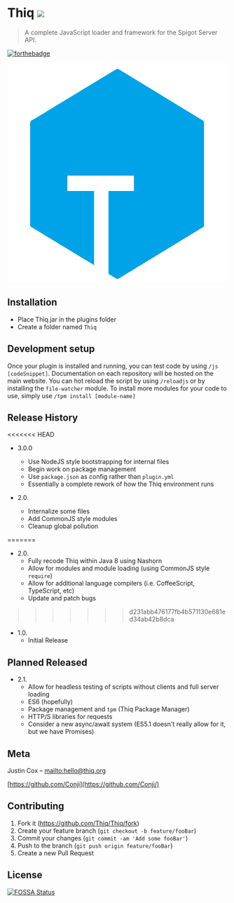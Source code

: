 # Thiq ![](https://travis-ci.org/Thiq/Thiq.svg?branch=master)
> A complete JavaScript loader and framework for the Spigot Server API.  

[![forthebadge](http://forthebadge.com/images/badges/fuck-it-ship-it.svg)](http://forthebadge.com)

![](thiq.png)

## Installation

- Place Thiq.jar in the plugins folder
- Create a folder named `Thiq`

## Development setup

Once your plugin is installed and running, you can test code by using `/js [codeSnippet]`. Documentation on each repository will be hosted on the main website. You can hot reload the script by using `/reloadjs` or by installing the `file-watcher` module. To install more modules for your code to use, simply use `/tpm install [module-name]`

## Release History
<<<<<<< HEAD

* 3.0.0
    * Use NodeJS style bootstrapping for internal files
    * Begin work on package management
    * Use `package.json` as config rather than `plugin.yml`
    * Essentially a complete rework of how the Thiq environment runs

* 2.0.
    * Internalize some files
    * Add CommonJS style modules
    * Cleanup global pollution

=======
* 2.0.
   * Fully recode Thiq within Java 8 using Nashorn
   * Allow for modules and module loading (using CommonJS style `require`)
   * Allow for additional language compilers (i.e. CoffeeScript, TypeScript, etc)
   * Update and patch bugs
>>>>>>> d231abb476177fb4b571130e681ed34ab42b8dca
* 1.0.
   * Initial Release
  
## Planned Released
* 2.1.
   * Allow for headless testing of scripts without clients and full server loading
   * ES6 (hopefully)
   * Package management and `tpm` (Thiq Package Manager)
   * HTTP/S libraries for requests
   * Consider a new async/await system (ES5.1 doesn't really allow for it, but we have Promises)
   
## Meta

Justin Cox – [mailto:hello@thiq.org](hello@thiq.org)

[https://github.com/Conji](https://github.com/Conji/)

## Contributing

1. Fork it (<https://github.com/Thiq/Thiq/fork>)
2. Create your feature branch (`git checkout -b feature/fooBar`)
3. Commit your changes (`git commit -am 'Add some fooBar'`)
4. Push to the branch (`git push origin feature/fooBar`)
5. Create a new Pull Request

<!-- Markdown link & img dfn's -->
[npm-image]: https://img.shields.io/npm/v/datadog-metrics.svg?style=flat-square
[npm-url]: https://npmjs.org/package/datadog-metrics
[npm-downloads]: https://img.shields.io/npm/dm/datadog-metrics.svg?style=flat-square
[travis-image]: https://img.shields.io/travis/dbader/node-datadog-metrics/master.svg?style=flat-square
[travis-url]: https://travis-ci.org/dbader/node-datadog-metrics
[wiki]: https://github.com/Thiq/Thiq/wiki


## License
[![FOSSA Status](https://app.fossa.io/api/projects/git%2Bgithub.com%2FThiq%2FThiq.svg?type=large)](https://app.fossa.io/projects/git%2Bgithub.com%2FThiq%2FThiq?ref=badge_large)
